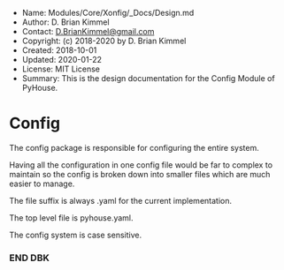 * Name:      Modules/Core/Xonfig/_Docs/Design.md
* Author:    D. Brian Kimmel
* Contact:   D.BrianKimmel@gmail.com
* Copyright: (c) 2018-2020 by D. Brian Kimmel
* Created:   2018-10-01
* Updated:   2020-01-22
* License:   MIT License
* Summary:   This is the design documentation for the Config Module of PyHouse.


# Config

The config package is responsible for configuring the entire system.

Having all the configuration in one config file would be far to complex to maintain so the config
is broken down into smaller files which are much easier to manage.

The file suffix is always .yaml for the current implementation.

The top level file is pyhouse.yaml.

The config system is case sensitive.



### END DBK

